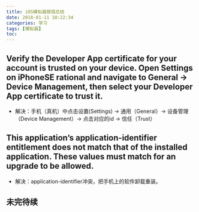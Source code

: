 ```yaml
---
title: iOS模拟器报错总结
date: 2018-01-11 10:22:34
categories: 学习
tags: [模拟器]
toc:
---
```


## Verify the Developer App certificate for your account is trusted on your device. Open Settings on iPhoneSE rational and navigate to General -> Device Management, then select your Developer App certificate to trust it.
* 解决：手机（真机）中点击设置(Settings) -> 通用（General）-> 设备管理（Device Management）-> 点击对应的id -> 信任（Trust）
<!--more-->

## This application’s application-identifier entitlement does not match that of the installed application. These values must match for an upgrade to be allowed.
* 解决：application-identifier冲突，把手机上的软件卸载重装。

## 未完待续
